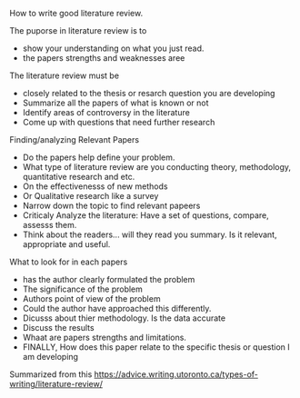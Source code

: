 How to write good literature review.

The puporse in literature review is to 
  - show your understanding on what you just read. 
  - the papers strengths and weaknesses aree
  
  
The literature review must be
  - closely related to the thesis or resarch question you are developing 
  - Summarize all the papers of what is known or not
  - Identify areas of controversy in the literature
  - Come up with questions that need further research


Finding/analyzing Relevant Papers
  - Do the papers help define your problem.
  - What type of literature review are you conducting theory, methodology, quantitative research and etc.
  - On the effectivenesss of new methods 
  - Or Qualitative research like a survey
  - Narrow down the topic to find relevant papeers
  - Criticaly Analyze the literature: Have a set of questions, compare, assesss them. 
  - Think about the readers... will they read you summary. Is it relevant, appropriate and useful.


What to look for in each papers

  - has the author clearly formulated the problem
  - The significance of the problem
  - Authors point of view of the problem
  - Could the author have approached this differently. 
  - Dicusss about thier methodology. Is the data accurate
  - Discuss the results 
  - Whaat are papers strengths and limitations. 
  - FINALLY, How does this paper relate to the specific thesis or question I am developing


Summarized from this https://advice.writing.utoronto.ca/types-of-writing/literature-review/
